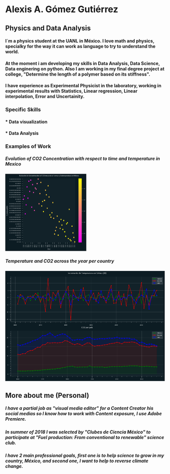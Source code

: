 # Alexis A. Gómez Gutiérrez

## Physics and Data Analysis

#### I´m a physics student at the UANL in México. I love math and physics, specialky for the way it can work as language to try to understand the world.

#### At the moment i am developing my skills in Data Analysis, Data Science, Data enginering on python. Also I am working in my final degree project at college, "Determine the length of a polymer based on its stiffness".

#### I have experience as Experimental Physicist in the laboratory, working in experimental results with Statistics, Linear regression, Linear interpolation, Error and Uncertainity. 


### Specific Skills

#### * Data visualization
#### * Data Analysis

### Examples of Work

##### Evolution of CO2 Concentration with respect to time and temperature in Mexico 
<img src='https://github.com/AlexisAGG14/AlexisAGG14/blob/master/Im%C3%A1genPrueba.png' width='256' />

##### Temperature and CO2 across the year per country
<img src="https://github.com/AlexisAGG14/Personal-Projects/blob/main/Temperature-Changes/IncreaseofTandCO2perCountry.png">

## More about me (Personal)

##### I have a partial job as "visual media editor" for  a Content Creator his social medias so I know how to work with Content exposure, I use Adobe Premiere.

##### In summer of 2018 I was selected by "Clubes de Ciencia México" to participate at "Fuel production: From conventional to renewable" science club. 

##### I have 2 main professional goals, first one is to help science to grow in my country, México, and second one, I want to help to reverse climate change.
